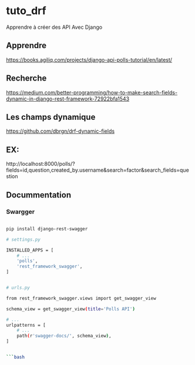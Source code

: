 # tuto_drf
Apprendre à créer des API Avec Django


## Apprendre

https://books.agiliq.com/projects/django-api-polls-tutorial/en/latest/


## Recherche

https://medium.com/better-programming/how-to-make-search-fields-dynamic-in-django-rest-framework-72922bfa1543


## Les champs dynamique

https://github.com/dbrgn/drf-dynamic-fields



## EX:

http://localhost:8000/polls/?fields=id,question,created_by.username&search=factor&search_fields=question

## Docummentation

### Swargger

```bash

pip install django-rest-swagger

# settings.py

INSTALLED_APPS = [
    # ...
    'polls',
    'rest_framework_swagger',
]


# urls.py

from rest_framework_swagger.views import get_swagger_view

schema_view = get_swagger_view(title='Polls API')

# ...
urlpatterns = [
    # ...
    path(r'swagger-docs/', schema_view),
]


```bash

